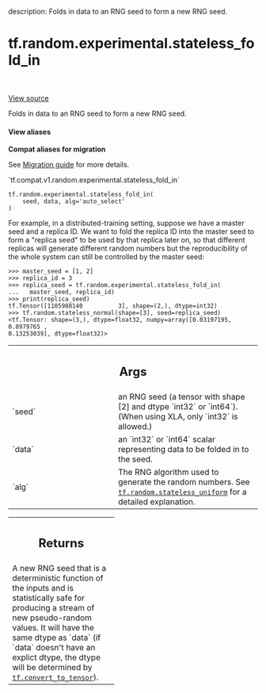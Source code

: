 description: Folds in data to an RNG seed to form a new RNG seed.

<div itemscope itemtype="http://developers.google.com/ReferenceObject">
<meta itemprop="name" content="tf.random.experimental.stateless_fold_in" />
<meta itemprop="path" content="Stable" />
</div>

# tf.random.experimental.stateless_fold_in

<!-- Insert buttons and diff -->

<table class="tfo-notebook-buttons tfo-api nocontent" align="left">

</table>

<a target="_blank" class="external" href="/code/stable/tensorflow/python/ops/stateless_random_ops.py">View source</a>



Folds in data to an RNG seed to form a new RNG seed.

<section class="expandable">
  <h4 class="showalways">View aliases</h4>
  <p>
<b>Compat aliases for migration</b>
<p>See
<a href="https://www.tensorflow.org/guide/migrate">Migration guide</a> for
more details.</p>
<p>`tf.compat.v1.random.experimental.stateless_fold_in`</p>
</p>
</section>

<pre class="devsite-click-to-copy prettyprint lang-py tfo-signature-link">
<code>tf.random.experimental.stateless_fold_in(
    seed, data, alg=&#x27;auto_select&#x27;
)
</code></pre>



<!-- Placeholder for "Used in" -->

For example, in a distributed-training setting, suppose we have a master seed
and a replica ID. We want to fold the replica ID into the master seed to
form a "replica seed" to be used by that replica later on, so that different
replicas will generate different random numbers but the reproducibility of the
whole system can still be controlled by the master seed:

```
>>> master_seed = [1, 2]
>>> replica_id = 3
>>> replica_seed = tf.random.experimental.stateless_fold_in(
...   master_seed, replica_id)
>>> print(replica_seed)
tf.Tensor([1105988140          3], shape=(2,), dtype=int32)
>>> tf.random.stateless_normal(shape=[3], seed=replica_seed)
<tf.Tensor: shape=(3,), dtype=float32, numpy=array([0.03197195, 0.8979765 ,
0.13253039], dtype=float32)>
```

<!-- Tabular view -->
 <table class="responsive fixed orange">
<colgroup><col width="214px"><col></colgroup>
<tr><th colspan="2"><h2 class="add-link">Args</h2></th></tr>

<tr>
<td>
`seed`
</td>
<td>
an RNG seed (a tensor with shape [2] and dtype `int32` or
`int64`). (When using XLA, only `int32` is allowed.)
</td>
</tr><tr>
<td>
`data`
</td>
<td>
an `int32` or `int64` scalar representing data to be folded in to the
seed.
</td>
</tr><tr>
<td>
`alg`
</td>
<td>
The RNG algorithm used to generate the random numbers. See
<a href="../../../tf/random/stateless_uniform.md"><code>tf.random.stateless_uniform</code></a> for a detailed explanation.
</td>
</tr>
</table>



<!-- Tabular view -->
 <table class="responsive fixed orange">
<colgroup><col width="214px"><col></colgroup>
<tr><th colspan="2"><h2 class="add-link">Returns</h2></th></tr>
<tr class="alt">
<td colspan="2">
A new RNG seed that is a deterministic function of the inputs and is
statistically safe for producing a stream of new pseudo-random values. It
will have the same dtype as `data` (if `data` doesn't have an explict dtype,
the dtype will be determined by <a href="../../../tf/convert_to_tensor.md"><code>tf.convert_to_tensor</code></a>).
</td>
</tr>

</table>

